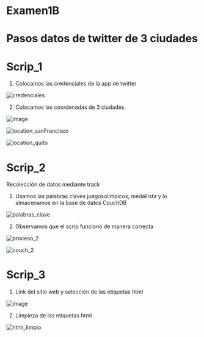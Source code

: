 # Examen1B

# Pasos datos de twitter de 3 ciudades

# Scrip_1

1. Colocamos las credenciales de la app de twitter

![credenciales](https://user-images.githubusercontent.com/58127103/127719308-a821c016-23ef-4cdb-ab86-3055aff10636.png)

2. Colocamos las coordenadas de 3 ciudades.

![image](https://user-images.githubusercontent.com/58127103/127720679-a6515b87-8ea8-4dbd-bef4-a095a1b076e2.png)

![location_sanFrancisco](https://user-images.githubusercontent.com/58127103/127720761-8fec6c21-7ced-406d-919e-f6771abf09b0.png)

![location_quito](https://user-images.githubusercontent.com/58127103/127720817-7cfe7f7d-c490-496e-a814-17899e00903a.png)


# Scrip_2

Recolección de datos mediante track

1. Usamos las palabras claves juegosolimpicos, medallista y lo almacenamos en la base de datos CouchDB

![palabras_clave](https://user-images.githubusercontent.com/58127103/127720289-401cb535-0257-4cc6-abf9-d66928d01eab.png)

2. Observamos que el scrip funcionó de manera correcta

![proceso_2](https://user-images.githubusercontent.com/58127103/127720414-9a99916d-a82e-4e72-b7ba-d5b7f12119e1.png)

![couch_2](https://user-images.githubusercontent.com/58127103/127720460-09d08a8a-25b0-4edb-9f06-88193acdbd21.png)

# Scrip_3

1. Link del sitio web y selección de las etiquetas html

![image](https://user-images.githubusercontent.com/58127103/127723954-17a72e5b-aa6d-4ba0-8792-097da44ca008.png)

2. Limpieza de las etiquetas html

![html_limpio](https://user-images.githubusercontent.com/58127103/127723976-7ea63b5d-174e-40b4-9fe1-c156e60d6d5c.png)



